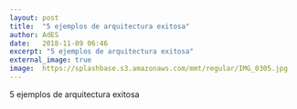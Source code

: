 ```yaml
---
layout: post
title:  "5 ejemplos de arquitectura exitosa"
author: AdES
date:   2018-11-09 06:46
excerpt: "5 ejemplos de arquitectura exitosa"
external_image: true
image:  https://splashbase.s3.amazonaws.com/mmt/regular/IMG_0305.jpg
---
```

5 ejemplos de arquitectura exitosa